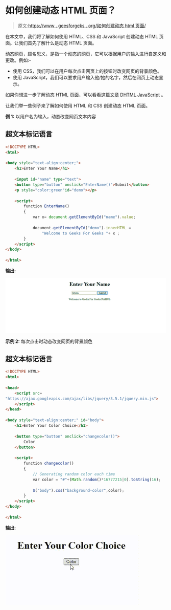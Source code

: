 # 如何创建动态 HTML 页面？

> 原文:[https://www . geesforgeks . org/如何创建动态 html 页面/](https://www.geeksforgeeks.org/how-to-create-dynamic-html-pages/)

在本文中，我们将了解如何使用 HTML、CSS 和 JavaScript 创建动态 HTML 页面。让我们首先了解什么是动态 HTML 页面。

动态网页，顾名思义，是指一个动态的网页，它可以根据用户的输入进行自定义和更改。例如:-

*   使用 CSS，我们可以在用户每次点击网页上的按钮时改变网页的背景颜色。
*   使用 JavaScript，我们可以要求用户输入他/她的名字，然后在网页上动态显示。

如果你想进一步了解动态 HTML 页面，可以看看这篇文章 [DHTML JavaScript](https://www.geeksforgeeks.org/dhtml-javascript/) 。

让我们举一些例子来了解如何使用 HTML 和 CSS 创建动态 HTML 页面。

**例 1:** 以用户名为输入，动态改变网页文本内容

## 超文本标记语言

```html
<!DOCTYPE HTML>
<html>

<body style="text-align:center;">
    <h1>Enter Your Name</h1>

    <input id="name" type="text">
    <button type="button" onclick="EnterName()">Submit</button>
    <p style="color:green"id="demo"></p>

    <script>
        function EnterName()
        {
            var x= document.getElementById("name").value;

            document.getElementById("demo").innerHTML = 
                "Welcome to Geeks For Geeks "+ x ;
        }
    </script>
</body>

</html>
```

**输出:**

![](img/60ee75a3adf95a1d83422a9e0eef1a6f.png)

**示例 2:** 每次点击时动态改变网页的背景颜色

## 超文本标记语言

```html
<!DOCTYPE HTML>
<html>

<head>
    <script src=
"https://ajax.googleapis.com/ajax/libs/jquery/3.5.1/jquery.min.js">
    </script>
</head>

<body style="text-align:center;" id="body">
    <h1>Enter Your Color Choice</h1>

    <button type="button" onclick="changecolor()">
        Color
    </button>

    <script>
        function changecolor()
        {
            // Generating random color each time
            var color = "#"+(Math.random()*16777215|0).toString(16);

            $("body").css("background-color",color);
        }
    </script>
</body>

</html>
```

**输出:**

![](img/426459da1728a137897ce39ab7b71536.png)